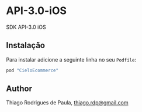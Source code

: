 # API-3.0-iOS

SDK API-3.0 iOS
## Instalação

Para instalar adicione a seguinte linha no seu `Podfile`:

```ruby
pod "CieloEcommerce"
```

## Author

Thiago Rodrigues de Paula, thiago.rdp@gmail.com
